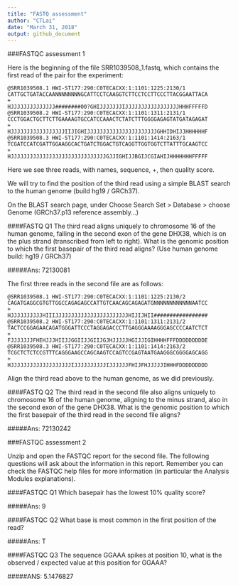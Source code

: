 ```yaml
---
title: "FASTQ assessment"
author: "CTLai"
date: "March 31, 2018"
output: github_document
---
```

###FASTQC assessment 1

Here is the beginning of the file SRR1039508_1.fastq, which contains the first read of the pair for the experiment:

    @SRR1039508.1 HWI-ST177:290:C0TECACXX:1:1101:1225:2130/1
    CATTGCTGATACCAANNNNNNNNGCATTCCTCAAGGTCTTCCTCCTTCCCTTACGGAATTACA
    +
    HJJJJJJJJJJJJJJ########00?GHIJJJJJJJIJJJJJJJJJJJJJJJJJHHHFFFFFD
    @SRR1039508.2 HWI-ST177:290:C0TECACXX:1:1101:1311:2131/1
    CCCTGGACTGCTTCTTGAAAAGTGCCATCCAAACTCTATCTTTGGGGAGAGTATGATAGAGAT
    +
    HJJJJJJJJJJJJJJJJJIIJIGHIJJJJJJJJJJJJJJJJJJJJJJGHHIDHIJJHHHHHHF
    @SRR1039508.3 HWI-ST177:290:C0TECACXX:1:1101:1414:2163/1
    TCGATCCATCGATTGGAAGGCACTGATCTGGACTGTCAGGTTGGTGGTCTTATTTGCAAGTCC
    +
    HJJJJJJJJJJJJJJJJJJJJJJJJJJJJJJGJJIGHIJJBGIJCGIAHIJHHHHHHHFFFFF

Here we see three reads, with names, sequence, +, then quality score.

We will try to find the position of the third read using a simple BLAST search to the human genome (build hg19 / GRCh37).

On the BLAST search page, under Choose Search Set > Database > choose Genome (GRCh37.p13 reference assembly...)

####FASTQ Q1
The third read aligns uniquely to chromosome 16 of the human genome, falling in the second exon of the gene DHX38, which is on the plus strand (transcribed from left to right). What is the genomic position to which the first basepair of the third read aligns? (Use human genome build: hg19 / GRCh37)

#####Ans: 72130081


The first three reads in the second file are as follows:

    @SRR1039508.1 HWI-ST177:290:C0TECACXX:1:1101:1225:2130/2
    CAGATGAGGCGTGTTGGCCAGAGAGCCATTGTCAACAGCAGAGATGNNNNNNNNNNNNAATCC
    +
    HJJJJJJJJJJHIIIJJJJJJJJJJJJJJJJJJJJJJJHIJIJHII#################
    @SRR1039508.2 HWI-ST177:290:C0TECACXX:1:1101:1311:2131/2
    TACTCCGGAGAACAGATGGGATTCCCTAGGAGACCCTTGAGGGAAAAGGGAGCCCCAATCTCT
    +
    FJJJJJJJFHEHJJJHIIJJGGIIJJGIIJGJHJJJJJHGIJJIGIHHHHFFFDDDDDDDDDE
    @SRR1039508.3 HWI-ST177:290:C0TECACXX:1:1101:1414:2163/2
    TCGCTCTCTCCGTTTCAGGGAAGCCAGCAAGTCCAGTCCGAGTAATGAAGGGCGGGGAGCAGG
    +
    HJJJJJJJJJJJJJJJJJJJIJJJJJJJJJJIJJJJJJFHIJFHJJJJJIHHHFDDDDDDDDD

Align the third read above to the human genome, as we did previously.

####FASTQ Q2
The third read in the second file also aligns uniquely to chromosome 16 of the human genome, aligning to the minus strand, also in the second exon of the gene DHX38. What is the genomic position to which the first basepair of the third read in the second file aligns?

#####Ans: 72130242

###FASTQC assessment 2

Unzip and open the FASTQC report for the second file. The following questions will ask about the information in this report. Remember you can check the FASTQC help files for more information (in particular the Analysis Modules explanations).

####FASTQC Q1 
Which basepair has the lowest 10% quality score?

#####Ans: 9

####FASTQC Q2
What base is most common in the first position of the read?

#####Ans: T

####FASTQC Q3 
The sequence GGAAA spikes at position 10, what is the observed / expected value at this position for GGAAA?

#####ANS: 5.1476827


